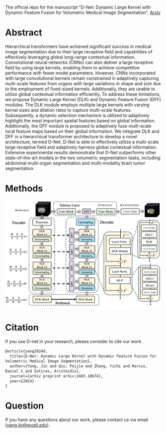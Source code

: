 The official repo for the manuscript "D-Net: Dynamic Large Kernel with Dynamic Feature Fusion for Volumetric Medical Image Segmentation". [Arxiv](https://arxiv.org/abs/2403.10674)

Abstract
=======
Hierarchical transformers have achieved significant success in medical image segmentation due to their large receptive field and capabilities of effectively leveraging global long-range contextual information. Convolutional neural networks (CNNs) can also deliver a large receptive field by using large kernels, enabling them to achieve competitive performance with fewer model parameters. However, CNNs incorporated with large convolutional kernels remain constrained in adaptively capturing multi-scale features from organs with large variations in shape and size due to the employment of fixed-sized kernels. Additionally, they are unable to utilize global contextual information efficiently. To address these limitations, we propose Dynamic Large Kernel (DLK) and Dynamic Feature Fusion (DFF) modules. The DLK module employs multiple large kernels with varying kernel sizes and dilation rates to capture multi-scale features. Subsequently, a dynamic selection mechanism is utilized to adaptively highlight the most important spatial features based on global information. Additionally, the DFF module is proposed to adaptively fuse multi-scale local feature maps based on their global information. We integrate DLK and DFF in a hierarchical transformer architecture to develop a novel architecture, termed D-Net. D-Net is able to effectively utilize a multi-scale large receptive field and adaptively harness global contextual information. Extensive experimental results demonstrate that D-Net outperforms other state-of-the-art models in the two volumetric segmentation tasks, including abdominal multi-organ segmentation and multi-modality brain tumor segmentation. 

Methods
=======

![methods](Figures/DNet.png)

Citation
=======
If you use D-net in your research, please consider to cite our work.

```
@article{yang2024d,
  title={D-Net: Dynamic Large Kernel with Dynamic Feature Fusion for Volumetric Medical Image Segmentation},
  author={Yang, Jin and Qiu, Peijie and Zhang, Yichi and Marcus, Daniel S and Sotiras, Aristeidis},
  journal={arXiv preprint arXiv:2403.10674},
  year={2024}
}
```


Question
=======
If you have any questions about our work, please contact us via email (yang.jin@wustl.edu).
